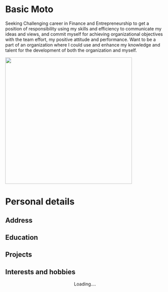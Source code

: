 # Basic Moto
Seeking Challenging career in Finance and Entrepreneurship to get a position of responsibility using my skills and efficiency to communicate my ideas and views, and commit myself for achieving organizational objectives with the team effort, my positive attitude and performance. Want to be a part of an organization where I could use and enhance my knowledge and talent for the development of both the organization and myself.

<img   src="C:\Users\Faiiz\Desktop\2022-ss-DNE\2022-ss_DNE_AM\ansarmukhtar.github.io\ansarmukhtar.github.io\Ansar.jpg" width="400">

# Personal details
## Address 
## Education
## Projects 
## Interests and hobbies
<center>Loading....</center>
